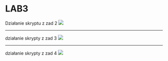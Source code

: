 # LAB3
Działanie skryptu z zad 2
![](../../../nagrania/skrypt_zad2.gif)

---


działanie skrypty z zad 3
![](../../../nagrania/skrypt_zad3.gif)


---


działanie skrypty z zad 4
![](../../../nagrania/skrypt_zad4.gif)
